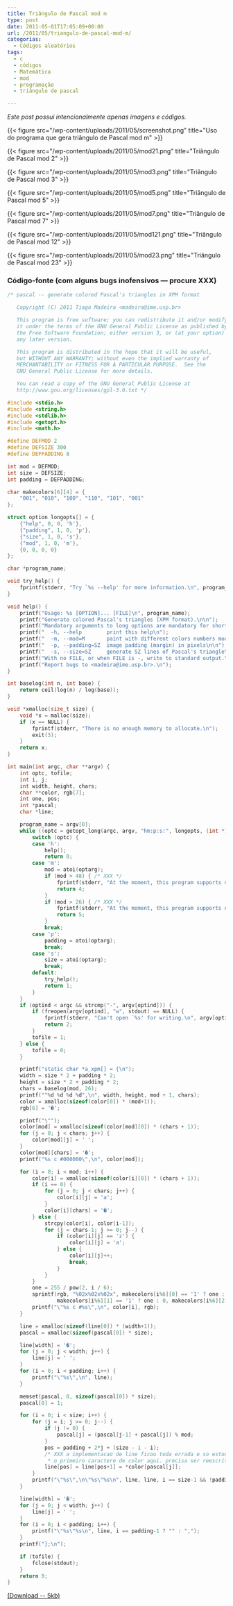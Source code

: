 ```yaml
---
title: Triângulo de Pascal mod m
type: post
date: 2011-05-01T17:05:09+00:00
url: /2011/05/triangulo-de-pascal-mod-m/
categorias:
  - Códigos aleatórios
tags:
  - c
  - códigos
  - Matemática
  - mod
  - programação
  - triângulo de pascal

---
```

_Este post possui intencionalmente apenas imagens e códigos._

{{< figure src="/wp-content/uploads/2011/05/screenshot.png" title="Uso do programa que gera triângulo de Pascal mod m" >}}

{{< figure src="/wp-content/uploads/2011/05/mod21.png" title="Triângulo de Pascal mod 2" >}}

{{< figure src="/wp-content/uploads/2011/05/mod3.png" title="Triângulo de Pascal mod 3" >}}

{{< figure src="/wp-content/uploads/2011/05/mod5.png" title="Triângulo de Pascal mod 5" >}}

{{< figure src="/wp-content/uploads/2011/05/mod7.png" title="Triângulo de Pascal mod 7" >}}

{{< figure src="/wp-content/uploads/2011/05/mod121.png" title="Triângulo de Pascal mod 12" >}}

{{< figure src="/wp-content/uploads/2011/05/mod23.png" title="Triângulo de Pascal mod 23" >}}

### Código-fonte (com alguns bugs inofensivos — procure XXX)

```c
/* pascal -- generate colored Pascal's triangles in XPM format

   Copyright (C) 2011 Tiago Madeira <madeira@ime.usp.br>

   This program is free software; you can redistribute it and/or modify
   it under the terms of the GNU General Public License as published by
   the Free Software Foundation; either version 3, or (at your option)
   any later version.

   This program is distributed in the hope that it will be useful,
   but WITHOUT ANY WARRANTY; without even the implied warranty of
   MERCHANTABILITY or FITNESS FOR A PARTICULAR PURPOSE.  See the
   GNU General Public License for more details.

   You can read a copy of the GNU General Public License at
   http://www.gnu.org/licenses/gpl-3.0.txt */

#include <stdio.h>
#include <string.h>
#include <stdlib.h>
#include <getopt.h>
#include <math.h>

#define DEFMOD 2
#define DEFSIZE 300
#define DEFPADDING 8

int mod = DEFMOD;
int size = DEFSIZE;
int padding = DEFPADDING;

char makecolors[6][4] = {
	"001", "010", "100", "110", "101", "001"
};

struct option longopts[] = {
	{"help", 0, 0, 'h'},
	{"padding", 1, 0, 'p'},
	{"size", 1, 0, 's'},
	{"mod", 1, 0, 'm'},
	{0, 0, 0, 0}
};

char *program_name;

void try_help() {
	fprintf(stderr, "Try `%s --help' for more information.\n", program_name);
}

void help() {
	printf("Usage: %s [OPTION]... [FILE]\n", program_name);
	printf("Generate colored Pascal's triangles (XPM format).\n\n");
	printf("Mandatory arguments to long options are mandatory for short options too.\n\n");
	printf("  -h, --help        print this help\n");
	printf("  -m, --mod=M       paint with different colors numbers mod M\n");
	printf("  -p, --padding=SZ  image padding (margin) in pixels\n\n");
	printf("  -s, --size=SZ     generate SZ lines of Pascal's triangle\n\n");
	printf("With no FILE, or when FILE is -, write to standard output.\n\n");
	printf("Report bugs to <madeira@ime.usp.br>.\n");
}

int baselog(int n, int base) {
	return ceil(log(n) / log(base));
}

void *xmalloc(size_t size) {
	void *x = malloc(size);
	if (x == NULL) {
		fprintf(stderr, "There is no enough memory to allocate.\n");
		exit(3);
	}
	return x;
}

int main(int argc, char **argv) {
	int optc, tofile;
	int i, j;
	int width, height, chars;
	char **color, rgb[7];
	int one, pos;
	int *pascal;
	char *line;

	program_name = argv[0];
	while ((optc = getopt_long(argc, argv, "hm:p:s:", longopts, (int *)0)) != -1) {
		switch (optc) {
		case 'h':
			help();
			return 0;
		case 'm':
			mod = atoi(optarg);
			if (mod > 48) { /* XXX */
				fprintf(stderr, "At the moment, this program supports only mod <= 48 (color generation limit).\n");
				return 4;
			}
			if (mod > 26) { /* XXX */
				fprintf(stderr, "At the moment, this program supports only mod <= 26 (bad implementation limit).\n");
				return 5;
			}
			break;
		case 'p':
			padding = atoi(optarg);
			break;
		case 's':
			size = atoi(optarg);
			break;
		default:
			try_help();
			return 1;
		}
	}
	if (optind < argc && strcmp("-", argv[optind])) {
		if (freopen(argv[optind], "w", stdout) == NULL) {
			fprintf(stderr, "Can't open `%s' for writing.\n", argv[optind]);
			return 2;
		}
		tofile = 1;
	} else {
		tofile = 0;
	}

	printf("static char *a_xpm[] = {\n");
	width = size * 2 + padding * 2;
	height = size * 2 + padding * 2;
	chars = baselog(mod, 26);
	printf(""%d %d %d %d",\n", width, height, mod + 1, chars);
	color = xmalloc(sizeof(color[0]) * (mod+1));
	rgb[6] = '�';

	printf("\"");
	color[mod] = xmalloc(sizeof(color[mod][0]) * (chars + 1));
	for (j = 0; j < chars; j++) {
		color[mod][j] = ' ';
	}
	color[mod][chars] = '�';
	printf("%s c #000000\",\n", color[mod]);

	for (i = 0; i < mod; i++) {
		color[i] = xmalloc(sizeof(color[i][0]) * (chars + 1));
		if (i == 0) {
			for (j = 0; j < chars; j++) {
				color[i][j] = 'a';
			}
			color[i][chars] = '�';
		} else {
			strcpy(color[i], color[i-1]);
			for (j = chars-1; j >= 0; j--) {
				if (color[i][j] == 'z') {
					color[i][j] = 'a';
				} else {
					color[i][j]++;
					break;
				}
			}
		}
		one = 255 / pow(2, i / 6);
		sprintf(rgb, "%02x%02x%02x", makecolors[i%6][0] == '1' ? one : 0,
				makecolors[i%6][1] == '1' ? one : 0, makecolors[i%6][2] == '1' ? one : 0);
		printf("\"%s c #%s\",\n", color[i], rgb);
	}

	line = xmalloc(sizeof(line[0]) * (width+1));
	pascal = xmalloc(sizeof(pascal[0]) * size);

	line[width] = '�';
	for (j = 0; j < width; j++) {
		line[j] = ' ';
	}
	for (i = 0; i < padding; i++) {
		printf("\"%s\",\n", line);
	}

	memset(pascal, 0, sizeof(pascal[0]) * size);
	pascal[0] = 1;

	for (i = 0; i < size; i++) {
		for (j = i; j >= 0; j--) {
			if (j != 0) {
				pascal[j] = (pascal[j-1] + pascal[j]) % mod;
			}
			pos = padding + 2*j + (size - 1 - i);
			/* XXX a implementacao de line ficou toda errada e so estou pegando
			 * o primeiro caractere de color aqui. precisa ser reescrito. */
			line[pos] = line[pos+1] = *color[pascal[j]];
		}
		printf("\"%s\",\n\"%s\"%s\n", line, line, i == size-1 && !padding ? "" : ",");
	}

	line[width] = '�';
	for (j = 0; j < width; j++) {
		line[j] = ' ';
	}
	for (i = 0; i < padding; i++) {
		printf("\"%s\"%s\n", line, i == padding-1 ? "" : ",");
	}
	printf("};\n");

	if (tofile) {
		fclose(stdout);
	}
	return 0;
}
```

<a href='/wp-content/uploads/2011/05/pascal.c' title='Program written in C for generating colored Pascal Triangles mod M'>(Download -- 5kb)</a>

